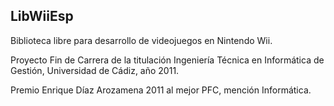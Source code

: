## LibWiiEsp

Biblioteca libre para desarrollo de videojuegos en Nintendo Wii.

Proyecto Fin de Carrera de la titulación Ingeniería Técnica en Informática de Gestión, Universidad de Cádiz, año 2011.

Premio Enrique Díaz Arozamena 2011 al mejor PFC, mención Informática.
